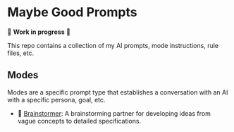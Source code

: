 # Maybe Good Prompts

🚧 **Work in progress** 🚧

This repo contains a collection of my AI prompts, mode instructions, rule files, etc.

## Modes

Modes are a specific prompt type that establishes a conversation with an AI with a specific persona, goal, etc.

- 🧠 [Brainstormer](./prompts/mode-brainstormer.md): A brainstorming partner for developing ideas from vague concepts to detailed specifications.

